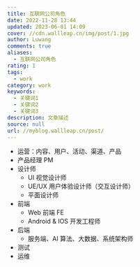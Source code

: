 ```yaml
---
title: 互联网公司角色
date: 2022-11-28 13:44
updated: 2023-06-01 14:09
cover: //cdn.wallleap.cn/img/post/1.jpg
author: Luwang
comments: true
aliases:
  - 互联网公司角色
rating: 1
tags:
  - work
category: work
keywords:
  - 关键词1
  - 关键词2
  - 关键词3
description: 文章描述
source: null
url: //myblog.wallleap.cn/post/
---
```


- 运营：内容、用户、活动、渠道、产品
- 产品经理 PM
- 设计师
	- UI 视觉设计师
	- UE/UX 用户体验设计师（交互设计师）
	- 平面设计师
- 前端
	- Web 前端 FE
	- Android & IOS 开发工程师
- 后端
	- 服务端、AI 算法、大数据、系统架构师
- 测试
- 运维
